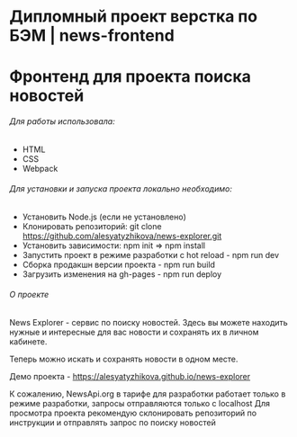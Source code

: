 # Дипломный проект верстка по БЭМ | news-frontend
Фронтенд для проекта поиска новостей
==============


###### Для работы использовала: ######

* HTML
* CSS
* Webpack


###### Для установки и запуска проекта локально необходимо: ######

* Установить Node.js (если не установлено)
* Клонировать репозиторий: git clone https://github.com/alesyatyzhikova/news-explorer.git
* Установить зависимости: npm init => npm install
* Запустить проект в режиме разработки с hot reload - npm run dev
* Сборка продакшн версии проекта - npm run build
* Загрузить изменения на gh-pages - npm run deploy


###### О проекте ######

News Explorer - сервис по поиску новостей. Здесь вы можете находить нужные и интересные для вас новости и сохранять их в личном кабинете.

Теперь можно искать и сохранять новости в одном месте.

Демо проекта - https://alesyatyzhikova.github.io/news-explorer

К сожалению, NewsApi.org в тарифе для разработки работает только в режиме разработки, запросы отправляются только с localhost
Для просмотра проекта рекомендую склонировать репозиторий по инструкции и отправлять запрос по поиску новостей